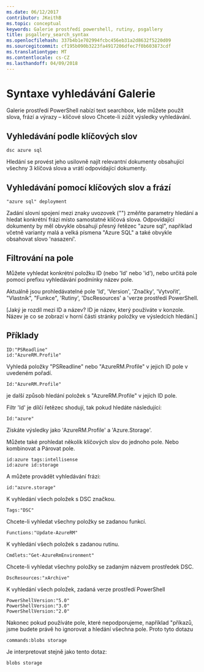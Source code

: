 ```yaml
---
ms.date: 06/12/2017
contributor: JKeithB
ms.topic: conceptual
keywords: Galerie prostředí powershell, rutiny, psgallery
title: psgallery_search_syntax
ms.openlocfilehash: 337b4b1e702994fcbc456eb31a2d8632f5220d09
ms.sourcegitcommit: cf195b090b3223fa4917206dfec7f0b603873cdf
ms.translationtype: MT
ms.contentlocale: cs-CZ
ms.lasthandoff: 04/09/2018
---
```

# <a name="gallery-search-syntax"></a>Syntaxe vyhledávání Galerie

Galerie prostředí PowerShell nabízí text searchbox, kde můžete použít slova, frází a výrazy – klíčové slovo Chcete-li zúžit výsledky vyhledávání.

## <a name="search-by-keywords"></a>Vyhledávání podle klíčových slov

    dsc azure sql

Hledání se provést jeho usilovně najít relevantní dokumenty obsahující všechny 3 klíčová slova a vrátí odpovídající dokumenty.

## <a name="search-using-phrases-and-keywords"></a>Vyhledávání pomocí klíčových slov a frází

    "azure sql" deployment

Zadání slovní spojení mezi znaky uvozovek ("") změňte parametry hledání a hledat konkrétní frázi místo samostatné klíčová slova.
Odpovídající dokumenty by měl obvykle obsahují přesný řetězec "azure sql", například včetně varianty malá a velká písmena "Azure SQL" a také obvykle obsahovat slovo 'nasazení'.

## <a name="filtering-on-fields"></a>Filtrování na pole

Můžete vyhledat konkrétní položku ID (nebo 'Id' nebo 'id'), nebo určitá pole pomocí prefixu vyhledávání podmínky název pole.

Aktuálně jsou prohledávatelné pole 'Id', 'Version', 'Značky', 'Vytvořit', "Vlastník", "Funkce", 'Rutiny', 'DscResources' a 'verze prostředí PowerShell.

[Jaký je rozdíl mezi ID a název? ID je název, který používáte v konzole. Název je co se zobrazí v horní části stránky položky ve výsledcích hledání.]

## <a name="examples"></a>Příklady

    ID:"PSReadline"
    id:"AzureRM.Profile"

Vyhledá položky "PSReadline" nebo "AzureRM.Profile" v jejich ID pole v uvedeném pořadí.

    Id:"AzureRM.Profile"

je další způsob hledání položek s "AzureRM.Profile" v jejich ID pole.

Filtr 'Id' je dílčí řetězec shodují, tak pokud hledáte následující:

    Id:"azure"

Získáte výsledky jako 'AzureRM.Profile' a 'Azure.Storage'.

Můžete také prohledat několik klíčových slov do jednoho pole. Nebo kombinovat a Párovat pole.

    id:azure tags:intellisense
    id:azure id:storage

A můžete provádět vyhledávání frázi:

    id:"azure.storage"


K vyhledání všech položek s DSC značkou.

    Tags:"DSC"

Chcete-li vyhledat všechny položky se zadanou funkcí.

    Functions:"Update-AzureRM"

K vyhledání všech položek s zadanou rutinu.

    Cmdlets:"Get-AzureRmEnvironment"

Chcete-li vyhledat všechny položky se zadaným názvem prostředek DSC.

    DscResources:"xArchive"

K vyhledání všech položek, zadaná verze prostředí PowerShell

    PowerShellVersion:"5.0"
    PowerShellVersion:"3.0"
    PowerShellVersion:"2.0"


Nakonec pokud používáte pole, které nepodporujeme, například "příkazů, jsme budete právě ho ignorovat a hledání všechna pole. Proto tyto dotazu

    commands:blobs storage

Je interpretovat stejně jako tento dotaz:

    blobs storage